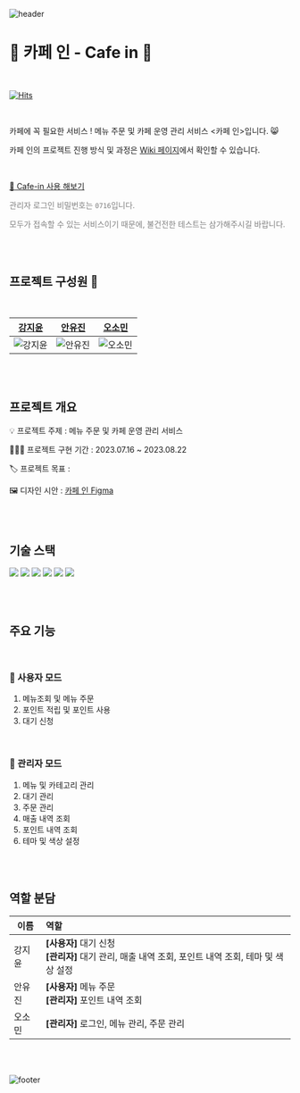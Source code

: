 ![header](https://capsule-render.vercel.app/api?type=waving&color=0:ffcc55,100:f2ab46)

# 🍰 카페 인 - Cafe in 🍩

<br/>

[![Hits](https://hits.seeyoufarm.com/api/count/incr/badge.svg?url=https%3A%2F%2Fgithub.com%2FCafe-Manage-Service-CAFE-IN&count_bg=%23fcc&title_bg=%23555&icon=&icon_color=%23E7E7E7&title=hits&edge_flat=false)](https://hits.seeyoufarm.com)

<br/>

카페에 꼭 필요한 서비스 ! 메뉴 주문 및 카페 운영 관리 서비스 <카페 인>입니다. 😸

카페 인의 프로젝트 진행 방식 및 과정은 [Wiki 페이지](https://github.com/Cafe-Manage-Service-CAFE-IN/cafe-in/wiki)에서 확인할 수 있습니다.

<br/>

[💛 Cafe-in 사용 해보기](https://cafe-in.web.app)

<div style="color:gray">

관리자 로그인 비밀번호는 `0716`입니다.

모두가 접속할 수 있는 서비스이기 때문에, 불건전한 테스트는 삼가해주시길 바랍니다.

</div>

<br>
<br>

## 프로젝트 구성원 🐰

<br/>

<div style="width:650px">

|   [강지윤](https://github.com/eeeyooon)    |   [안유진](https://github.com/Anyudbwls)    |   [오소민](https://github.com/somin00)    |
| :----------------------------------------: | :-----------------------------------------: | :---------------------------------------: |
| ![강지윤](https://github.com/eeeyooon.png) | ![안유진](https://github.com/Anyudbwls.png) | ![오소민](https://github.com/somin00.png) |

</div>

<br/>
<br/>

## 프로젝트 개요

💡 프로젝트 주제 : 메뉴 주문 및 카페 운영 관리 서비스

🏃🏻‍♂️ 프로젝트 구현 기간 : 2023.07.16 ~ 2023.08.22

🏷 프로젝트 목표 :

🖼 디자인 시안 : [카페 인 Figma](https://www.figma.com/file/nOaYQCWHk4QwtT78UCXp7E/%EC%B9%B4%ED%8E%98-%EC%9D%B8-%EB%94%94%EC%9E%90%EC%9D%B8?type=design&node-id=6-2&mode=design&t=HRTTTvBhBAgtHyV2-0)

<br/>
<br/>

## 기술 스택

<img src="https://img.shields.io/badge/TypeScript-3178C6?style=flat&logo=TypeScript&logoColor=white"/> <img src="https://img.shields.io/badge/React-61DAFB?style=flat&logo=React&logoColor=white"/> <img src="https://img.shields.io/badge/React Router-CA4245?style=flat&logo=ReactRouter&logoColor=white"/> <img src="https://img.shields.io/badge/Recoil-3578E5?style=flat&logo=Recoil&logoColor=white"/> <img src="https://img.shields.io/badge/styledcomponents-DB7093?style=flat&logo=styled-components&logoColor=white"/> <img src="https://img.shields.io/badge/Firebase-FFCA28?style=flat&logo=Firebase&logoColor=white"/>

<br/>
<br/>

## 주요 기능

<br/>

### 🎈 사용자 모드

1. 메뉴조회 및 메뉴 주문
2. 포인트 적립 및 포인트 사용
3. 대기 신청

<br/>

### 🍒 관리자 모드

1. 메뉴 및 카테고리 관리
2. 대기 관리
3. 주문 관리
4. 매출 내역 조회
5. 포인트 내역 조회
6. 테마 및 색상 설정

<br/>
<br/>

## 역할 분담

| 이름   | 역할                                                                                                    |
| ------ | :------------------------------------------------------------------------------------------------------ |
| 강지윤 | **[사용자]** 대기 신청 <br> **[관리자]** 대기 관리, 매출 내역 조회, 포인트 내역 조회, 테마 및 색상 설정 |
| 안유진 | **[사용자]** 메뉴 주문 <br/> **[관리자]** 포인트 내역 조회                                              |
| 오소민 | **[관리자]** 로그인, 메뉴 관리, 주문 관리                                                               |

<br/>
<br/>

![footer](https://capsule-render.vercel.app/api?section=footer&type=waving&color=0:f2ab46,100:FFC000)
